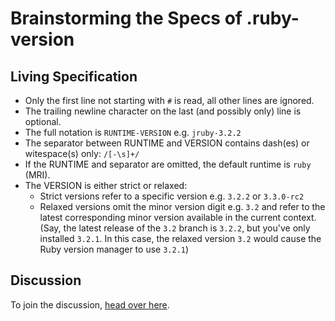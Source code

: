 # Brainstorming the Specs of .ruby-version

## Living Specification

* Only the first line not starting with `#` is read, all other lines are ignored.
* The trailing newline character on the last (and possibly only) line is optional.
* The full notation is `RUNTIME-VERSION` e.g. `jruby-3.2.2`
* The separator between RUNTIME and VERSION contains  dash(es) or witespace(s) only: `/[-\s]+/`
* If the RUNTIME and separator are omitted, the default runtime is `ruby` (MRI).
* The VERSION is either strict or relaxed:
  * Strict versions refer to a specific version e.g. `3.2.2` or `3.3.0-rc2`
  * Relaxed versions omit the minor version digit e.g. `3.2` and refer to the latest corresponding minor version available in the current context. (Say, the latest release of the `3.2` branch is `3.2.2`, but you've only installed `3.2.1`. In this case, the relaxed version `3.2` would cause the Ruby version manager to use `3.2.1`)

## Discussion

To join the discussion, [head over here](https://github.com/rubygems/rubygems/discussions/7074).
